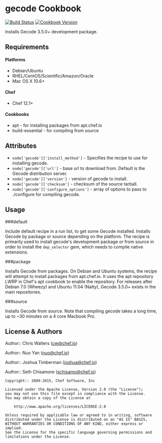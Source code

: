 gecode Cookbook
===============

[![Build Status](https://travis-ci.org/chef-cookbooks/gecode.svg?branch=master)](http://travis-ci.org/chef-cookbooks/gecode)
[![Cookbook Version](https://img.shields.io/cookbook/v/gecode.svg)](https://supermarket.chef.io/cookbooks/gecode)


Installs Gecode 3.5.0+ development package.

Requirements
------------
#### Platforms
- Debian/Ubuntu
- RHEL/CentOS/Scientific/Amazon/Oracle
- Mac OS X 10.6+

#### Chef
- Chef 12.1+

#### Cookbooks

* apt - for installing packages from apt.chef.io
* build-essential - for compiling from source

Attributes
----------

* `node['gecode']['install_method']` - Specifies the recipe to use for installing gecode.
* `node['gecode']['url']` - base url to download from. Default is the Gecode distribution server.
* `node['gecode']['version']` - version of gecode to install.
* `node['gecode']['checksum']` - checksum of the source tarball.
* `node['gecode']['configure_options']` - array of options to pass to ./configure for compiling gecode.

Usage
-----

###default

Include default recipe in a run list, to get some Gecode installed. Installs Gecode by package or source depending on the platform. The recipe is primarily used to install gecode's development package or from source in order to install the `dep_selector` gem, which needs to compile native extensions.

###package

Installs Gecode from packages.  On Debian and Ubuntu systems, the recipe will attempt to install packages from apt.chef.io. It uses the apt repository LWRP in Chef's apt cookbook to enable the repository.  For releases after Debian 7.0 (Wheezy) and Ubuntu 11.04 (Natty), Gecode 3.5.0+ exists in the main repositories.

###source

Installs Gecode from source.  Note that compiling gecode takes a long time, up to ~30 minutes on a 4 core Macbook Pro.

License & Authors
-----------------

Author:: Chris Walters (<cw@chef.io>)

Author:: Nuo Yan (<nuo@chef.io>)

Author:: Joshua Timberman (<joshua@chef.io>)

Author:: Seth Chisamore (<schisamo@chef.io>)

```text
Copyright:: 2009-2015, Chef Software, Inc

Licensed under the Apache License, Version 2.0 (the "License");
you may not use this file except in compliance with the License.
You may obtain a copy of the License at

    http://www.apache.org/licenses/LICENSE-2.0

Unless required by applicable law or agreed to in writing, software
distributed under the License is distributed on an "AS IS" BASIS,
WITHOUT WARRANTIES OR CONDITIONS OF ANY KIND, either express or implied.
See the License for the specific language governing permissions and
limitations under the License.
```
